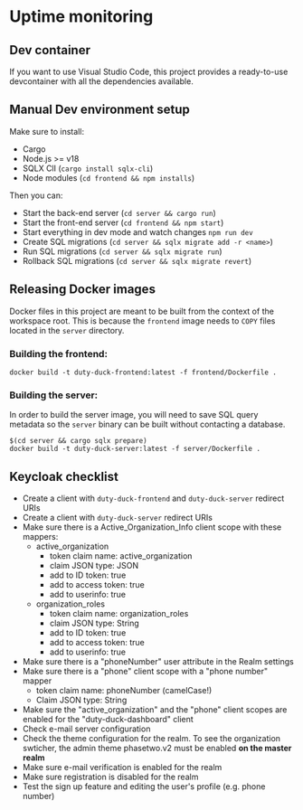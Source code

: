 # Uptime monitoring

## Dev container

If you want to use Visual Studio Code, this project provides a ready-to-use devcontainer with all the dependencies available.

## Manual Dev environment setup

Make sure to install:
- Cargo
- Node.js >= v18
- SQLX ClI (`cargo install sqlx-cli`)
- Node modules (`cd frontend && npm installs`)

Then you can:
- Start the back-end server (`cd server && cargo run`)
- Start the front-end server (`cd frontend && npm start`)
- Start everything in dev mode and watch changes `npm run dev`
- Create SQL migrations (`cd server && sqlx migrate add -r <name>`)
- Run SQL migrations (`cd server && sqlx migrate run`)
- Rollback SQL migrations (`cd server && sqlx migrate revert`)

## Releasing Docker images

Docker files in this project are meant to be built from the context of the workspace root. This is because the `frontend` image needs to `COPY` files located in the `server` directory.

### Building the frontend:

```shell
docker build -t duty-duck-frontend:latest -f frontend/Dockerfile .
```

### Building the server:

In order to build the server image, you will need to save SQL query metadata so the `server` binary can be built without contacting a database.

```shell
$(cd server && cargo sqlx prepare)
docker build -t duty-duck-server:latest -f server/Dockerfile .
```

## Keycloak checklist

- Create a client with `duty-duck-frontend` and `duty-duck-server` redirect URIs
- Create a client with `duty-duck-server` redirect URIs
- Make sure there is a Active_Organization_Info client scope with these mappers:
    - active_organization
        - token claim name: active_organization
        - claim JSON type: JSON
        - add to ID token: true
        - add to access token: true
        - add to userinfo: true
    - organization_roles
        - token claim name: organization_roles
        - claim JSON type: String
        - add to ID token: true
        - add to access token: true
        - add to userinfo: true
- Make sure there is a "phoneNumber" user attribute in the Realm settings
- Make sure there is a "phone" client scope with a "phone number" mapper
    - token claim name: phoneNumber (camelCase!)
    - Claim JSON type: String
- Make sure the "active_organization" and the "phone" client scopes are enabled for the "duty-duck-dashboard" client
- Check e-mail server configuration
- Check the theme configuration for the realm. To see the organization swticher, the admin theme phasetwo.v2 must be enabled **on the master realm**
- Make sure e-mail verification is enabled for the realm
- Make sure registration is disabled for the realm
- Test the sign up feature and editing the user's profile (e.g. phone number)
